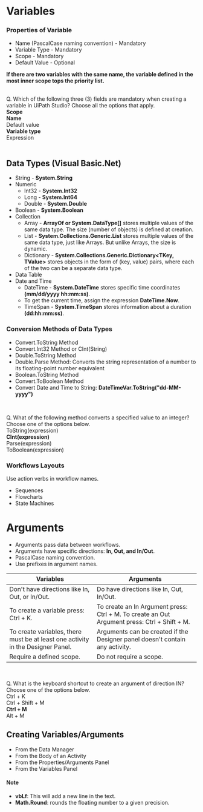 # Variables

### Properties of Variable
- Name (PascalCase naming convention) - Mandatory
- Variable Type - Mandatory
- Scope - Mandatory
- Default Value - Optional

**If there are two variables with the same name, the variable defined in the most inner scope tops the priority list.** <br><br>

Q. Which of the following three (3) fields are mandatory when creating a variable in UiPath Studio? Choose all the options that apply. <br>
**Scope <br>
Name** <br>
Default value <br>
**Variable type** <br>
Expression <br><br>

## Data Types (Visual Basic.Net)
- String - **System.String**
- Numeric
  - Int32 - **System.Int32** 
  - Long - **System.Int64**
  - Double - **System.Double**
- Boolean - **System.Boolean**
- Collection
  - Array - **ArrayOf<T> or System.DataType[]** stores multiple values of the same data type. The size (number of objects) is defined at creation.
  - List - **System.Collections.Generic.List<T>** stores multiple values of the same data type, just like Arrays. But unlike Arrays, the size is dynamic.
  - Dictionary - **System.Collections.Generic.Dictionary<TKey, TValue>** stores objects in the form of (key, value) pairs, where each of the two can be a separate data type.
- Data Table
- Date and Time
  - DateTime - **System.DateTime** stores specific time coordinates **(mm/dd/yyyy hh:mm:ss)**.
  - To get the current time, assign the expression **DateTime.Now**.
  - TimeSpan - **System.TimeSpan** stores information about a duration **(dd:hh:mm:ss)**.

### Conversion Methods of Data Types 
- Convert.ToString Method
- Convert.Int32 Method or CInt(String)
- Double.ToString Method
- Double.Parse Method: Converts the string representation of a number to its floating-point number equivalent
- Boolean.ToString Method
- Convert.ToBoolean Method
- Convert Date and Time to String: **DateTimeVar.ToString("dd-MM-yyyy")**

<br>

Q. What of the following method converts a specified value to an integer? Choose one of the options below. <br>
ToString(expression) <br>
**CInt(expression)** <br>
Parse(expression) <br>
ToBoolean(expression) <br>

### Workflows Layouts
Use action verbs in workflow names.
- Sequences
- Flowcharts
- State Machines

# Arguments
- Arguments pass data between workflows. 
- Arguments have specific directions: **In, Out, and In/Out**. 
- PascalCase naming convention.
- Use prefixes in argument names.

| Variables                                       | Arguments                                                         |
|-------------------------------------------------|-------------------------------------------------------------------|
| Don't have directions like In, Out, or In/Out.   | Do have directions like In, Out, In/Out.                          |
| To create a variable press: Ctrl + K.            | To create an In Argument press: Ctrl + M. To create an Out Argument press: Ctrl + Shift + M.  |
| To create variables, there must be at least one activity in the Designer Panel. | Arguments can be created if the Designer panel doesn't contain any activity. |
| Require a defined scope.                        | Do not require a scope.                                           |

<br> 

Q. What is the keyboard shortcut to create an argument of direction IN? Choose one of the options below. <br>
Ctrl + K <br>
Ctrl + Shift + M <br>
**Ctrl + M** <br>
Alt + M <br>

## Creating Variables/Arguments
- From the Data Manager
- From the Body of an Activity
- From the Properties/Arguments Panel
- From the Variables Panel


#### Note
- **vbLf**: This will add a new line in the text. 
- **Math.Round**: rounds the floating number to a given precision.
